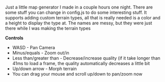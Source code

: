 Just a little map generator I made in a couple hours one night. There are some stuff you can change in config.js to do some interesting stuff. It supports adding custom terrain types, all that is really needed is a color and a height to display the type at. The names are messy, but they were just there while I was making the terrain types

**Controls**

 - WASD - Pan Camera
 - Minus/equals - Zoom out/in
 - Less than/greater than - Decrease/increase quality (if it take longer
than 41ms to load a frame, the quality automatically decreases a
little bit
 - Up/down arrow - Morph terrain
 - You can drag your mouse and scroll
   up/down to pan/zoom now
